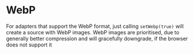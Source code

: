 # WebP

For adapters that support the WebP format, just calling `setWebp(true)`
will create a source with WebP images. WebP images are prioritised, due to generally
better compression and will gracefully downgrade, if the browser does not support it